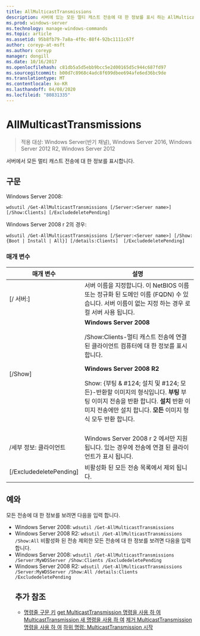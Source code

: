 ```yaml
---
title: AllMulticastTransmissions
description: 서버에 있는 모든 멀티 캐스트 전송에 대 한 정보를 표시 하는 AllMulticastTransmissions에 대 한 Windows 명령 항목입니다.
ms.prod: windows-server
ms.technology: manage-windows-commands
ms.topic: article
ms.assetid: 95b8fb79-7a8a-4f0c-88f4-92bc1111c67f
author: coreyp-at-msft
ms.author: coreyp
manager: dongill
ms.date: 10/16/2017
ms.openlocfilehash: c81db5a5d5ebb9bcc5e2d00165d5c944c687fd97
ms.sourcegitcommit: b00d7c8968c4adc8f699dbee694afe6ed36bc9de
ms.translationtype: MT
ms.contentlocale: ko-KR
ms.lasthandoff: 04/08/2020
ms.locfileid: "80831335"
---
```

# <a name="get-allmulticasttransmissions"></a>AllMulticastTransmissions

>적용 대상: Windows Server(반기 채널), Windows Server 2016, Windows Server 2012 R2, Windows Server 2012

서버에서 모든 멀티 캐스트 전송에 대 한 정보를 표시합니다.

## <a name="syntax"></a>구문
Windows Server 2008:
```
wdsutil /Get-AllMulticastTransmissions [/Server:<Server name>] [/Show:Clients] [/ExcludedeletePending]
```
Windows Server 2008 r 2의 경우:
```
wdsutil /Get-AllMulticastTransmissions [/Server:<Server name>] [/Show:{Boot | Install | All}] [/details:Clients]  [/ExcludedeletePending]
```
### <a name="parameters"></a>매개 변수

|        매개 변수        |                                                                                                                                                                                                                                                                   설명                                                                                                                                                                                                                                                                    |
|-------------------------|--------------------------------------------------------------------------------------------------------------------------------------------------------------------------------------------------------------------------------------------------------------------------------------------------------------------------------------------------------------------------------------------------------------------------------------------------------------------------------------------------------------------------------------------------|
| [/ 서버:<Server name>] |                                                                                                                                                                                 서버 이름을 지정합니다. 이 NetBIOS 이름 또는 정규화 된 도메인 이름 (FQDN) 수 있습니다. 서버 이름이 없는 지정 하는 경우 로컬 서버 사용 됩니다.                                                                                                                                                                                  |
|         [/Show]         | **Windows Server 2008**<p>/Show:Clients-멀티 캐스트 전송에 연결 된 클라이언트 컴퓨터에 대 한 정보를 표시 합니다.<p>**Windows Server 2008 R2**<p>Show: {부팅 & #124; 설치 및 #124; 모든}-반환할 이미지의 형식입니다.                                **부팅** 부팅 이미지 전송을 반환 합니다.                                  **설치** 반환 이미지 전송에만 설치 합니다. **모든** 이미지 형식 모두 반환 합니다. |
|                         |                                                                                                                                                                                                                                                                                                                                                                                                                                                                                                                                                  |
|    /세부 정보: 클라이언트     |                                                                                                                                                                                              Windows Server 2008 r 2 에서만 지원 됩니다. 있는 경우에 전송에 연결 된 클라이언트가 표시 됩니다.                                                                                                                                                                                               |
| [/ExcludedeletePending] |                                                                                                                                                                                                                                              비활성화 된 모든 전송 목록에서 제외 됩니다.                                                                                                                                                                                                                                               |

## <a name="examples"></a><a name=BKMK_examples></a>예와
모든 전송에 대 한 정보를 보려면 다음을 입력 합니다.
- Windows Server 2008: `wdsutil /Get-AllMulticastTransmissions`
- Windows Server 2008 R2: `wdsutil /Get-AllMulticastTransmissions /Show:All` 비활성화 된 전송 제외한 모든 전송에 대 한 정보를 보려면 다음을 입력 합니다.
- Windows Server 2008: `wdsutil /Get-AllMulticastTransmissions /Server:MyWDSServer /Show:Clients /ExcludedeletePending`
- Windows Server 2008 R2: `wdsutil /Get-AllMulticastTransmissions /Server:MyWDSServer /Show:All /details:Clients /ExcludedeletePending`
  ## <a name="additional-references"></a>추가 참조
  - [명령줄 구문 키](command-line-syntax-key.md)
  [get MulticastTransmission 명령을 사용 하 여](using-the-get-multicasttransmission-command.md)
  [MulticastTransmission 새 명령을 사용 하 여](using-the-new-multicasttransmission-command.md)
  [제거 MulticastTransmission 명령을 사용 하 여](using-the-remove-multicasttransmission-command.md)
  [하위 명령: MulticastTransmission 시작](subcommand-start-multicasttransmission.md)

